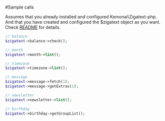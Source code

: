 #Sample calls

Assumes that you already installed and configured Kemonai\Zigatext-php. And that you have created and
configured the $zigatext object as you want. Check [README](README.md) for details.

``` php
// balance
$zigatext->balance->check();

// month
$zigatext->month->list();

// timezone
$zigatext->timezone->list();

// message
$zigatext->message->fetch(1);
$zigatext->message->getExtras(1);

// newsletter
$zigatext->newsletter->list();

// birthday
$zigatext->birthday->getGroupList();

```
